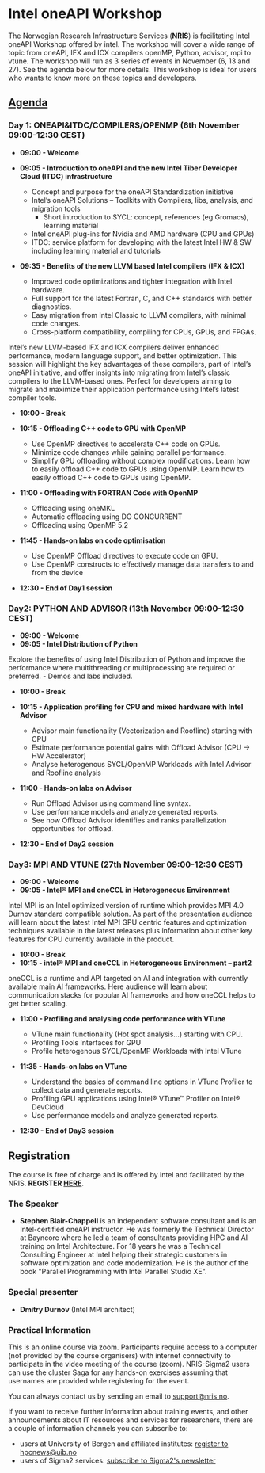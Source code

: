 #  Intel oneAPI Workshop 

The Norwegian Research Infrastructure Services (**NRIS**) is facilitating Intel oneAPI Workshop 
offered by intel. The workshop will cover a wide range of topic from oneAPI, IFX and ICX compilers
openMP, Python, advisor, mpi to vtune. The workshop will run as 3 series of events 
in November (6, 13 and 27).  See the agenda below for more details.  This workshop is ideal for users
 who wants to know more on these topics and developers. 

## [Agenda](https://drive.google.com/drive/folders/14MNdoEfvdfwEhDA-_nSKd8AvHSKro6rF)

### Day 1: ONEAPI&ITDC/COMPILERS/OPENMP (6th November 09:00-12:30 CEST)

- **09:00 - Welcome**
- **09:05 - Introduction to oneAPI and the new Intel Tiber Developer Cloud (ITDC) infrastructure**
	- Concept and purpose for the oneAPI Standardization initiative
	- Intel’s oneAPI Solutions – Toolkits with Compilers, libs, analysis, and migration tools
        - Short introduction to SYCL: concept, references (eg Gromacs), learning material
  	- Intel oneAPI plug-ins for Nvidia and AMD hardware (CPU and GPUs)
	- ITDC: service platform for developing with the latest Intel HW & SW including learning material and tutorials

- **09:35 - Benefits of the new LLVM based Intel compilers (IFX & ICX)**
    - Improved code optimizations and tighter integration with Intel hardware.
    - Full support for the latest Fortran, C, and C++ standards with better diagnostics.
    - Easy migration from Intel Classic to LLVM compilers, with minimal code changes.
    -  Cross-platform compatibility, compiling for CPUs, GPUs, and FPGAs.

Intel’s new LLVM-based IFX and ICX compilers deliver enhanced performance, modern language support,
and better optimization. This session will highlight the key advantages of these compilers, part of Intel’s oneAPI initiative, and offer insights into migrating from Intel’s classic compilers to the LLVM-based
ones. Perfect for developers aiming to migrate and maximize their application performance using Intel’s
latest compiler tools.

- **10:00 - Break**

- **10:15 - Offloading C++ code to GPU with OpenMP**
    - Use OpenMP directives to accelerate C++ code on GPUs.
    - Minimize code changes while gaining parallel performance.
    - Simplify GPU offloading without complex modifications.
Learn how to easily offload C++ code to GPUs using OpenMP. Learn how to easily offload C++ code to GPUs using OpenMP.
- **11:00 - Offloading with FORTRAN Code with OpenMP**
    - Offloading using oneMKL
    - Automatic offloading using DO CONCURRENT
    - Offloading using OpenMP 5.2

- **11:45 - Hands-on labs on code optimisation**
	- Use OpenMP Offload directives to execute code on GPU.
	- Use OpenMP constructs to effectively manage data transfers to and from the device

- **12:30 - End of Day1 session**

### Day2: PYTHON AND ADVISOR (13th November 09:00-12:30 CEST)

- **09:00  - Welcome**
- **09:05  - Intel Distribution of Python**

Explore the benefits of using Intel Distribution of Python and improve the performance where multithreading or multiprocessing are required or preferred. 
    - Demos and labs included.

- **10:00  - Break**

- **10:15 - Application profiling for CPU and mixed hardware with Intel Advisor**
    - Advisor main functionality (Vectorization and Roofline) starting with CPU
    - Estimate performance potential gains with Offload Advisor (CPU -> HW Accelerator)
    - Analyse heterogenous SYCL/OpenMP Workloads with Intel Advisor and Roofline analysis

- **11:00 - Hands-on labs on Advisor**
    - Run Offload Advisor using command line syntax.
    - Use performance models and analyze generated reports.
    - See how Offload Advisor identifies and ranks parallelization opportunities for offload.

- **12:30 - End of Day2 session**

### Day3: MPI AND VTUNE (27th November 09:00-12:30 CEST)

- **09:00 - Welcome**
- **09:05 - Intel® MPI and oneCCL in Heterogeneous Environment**

Intel MPI is an Intel optimized version of runtime which provides MPI 4.0 Durnov standard compatible 
solution. As part of the presentation audience will learn about the latest Intel MPI GPU centric features
 and optimization techniques available in the latest releases plus information about other key features
 for CPU currently available in the product.

- **10:00 - Break**
- **10:15 - intel® MPI and oneCCL in Heterogeneous Environment – part2**

oneCCL is a runtime and API targeted on AI and integration with currently
available main AI frameworks. Here audience will learn about communication
stacks for popular AI frameworks and how oneCCL helps to get better scaling.

- **11:00 - Profiling and analysing code performance with VTune**
    - VTune main functionality (Hot spot analysis…) starting with CPU.
    - Profiling Tools Interfaces for GPU
    - Profile heterogenous SYCL/OpenMP Workloads with Intel VTune

- **11:35  - Hands-on labs on VTune**
    - Understand the basics of command line options in VTune Profiler to collect data and generate reports.
    - Profiling GPU applications using Intel® VTune™ Profiler on Intel® DevCloud 
    - Use performance models and analyze generated reports.

- **12:30   - End of Day3 session**

## Registration

The course is free of charge and is offered by intel and facilitated by the NRIS. 
**REGISTER [HERE](https://skjemaker.app.uib.no/view.php?id=17872594)**.

### The Speaker
- **Stephen Blair-Chappell** is an independent software consultant and is an
Intel-certified oneAPI instructor. He was formerly the Technical Director at
Bayncore where he led a team of consultants providing HPC and AI training on
Intel Architecture. For 18 years he was a Technical Consulting Engineer at Intel
helping their strategic customers in software optimization and code
modernization. He is the author of the book "Parallel Programming with Intel
Parallel Studio XE".

### Special presenter
- **Dmitry Durnov** (Intel MPI architect)

### Practical Information

This is an online course via zoom. Participants require access to a computer
(not provided by the course organisers) with internet connectivity to participate 
in the video meeting of the course (zoom). NRIS-Sigma2 users can use the cluster Saga for 
any hands-on exercises assuming that usernames are provided while registering for the event.

You can always contact us by sending an email to [support@nris.no](mailto:support@nris.no).

If you want to receive further information about training events, and other announcements
about IT resources and services for researchers, there are a couple of information channels
 you can subscribe to:
- users at University of Bergen and affiliated institutes: [register to hpcnews@uib.no](https://mailman.uib.no/listinfo/hpcnews)
- users of Sigma2 services: [subscribe to Sigma2's newsletter](https://sigma2.us13.list-manage.com/subscribe?u=4fd109ad79a5dca6dde7e4997&id=59b164c7b6)





